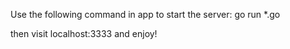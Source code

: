 Use the following command in app to start the server:
go run *.go

then visit localhost:3333 and enjoy!
